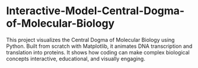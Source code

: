 # Interactive-Model-Central-Dogma-of-Molecular-Biology
This project visualizes the Central Dogma of Molecular Biology using Python. Built from scratch with Matplotlib, it animates DNA transcription and translation into proteins. It shows how coding can make complex biological concepts interactive, educational, and visually engaging.
